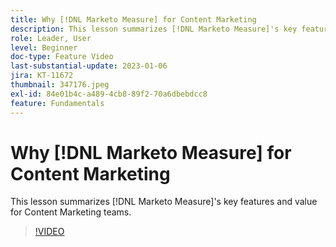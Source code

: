 ```yaml
---
title: Why [!DNL Marketo Measure] for Content Marketing
description: This lesson summarizes [!DNL Marketo Measure]'s key features and value for Content Marketing teams.
role: Leader, User
level: Beginner
doc-type: Feature Video
last-substantial-update: 2023-01-06
jira: KT-11672
thumbnail: 347176.jpeg
exl-id: 84e01b4c-a489-4cb8-89f2-70a6dbebdcc8
feature: Fundamentals
---
```

# Why [!DNL Marketo Measure] for Content Marketing

This lesson summarizes [!DNL Marketo Measure]'s key features and value for Content Marketing teams.

>[!VIDEO](https://video.tv.adobe.com/v/347176/?quality=12&learn=on)
